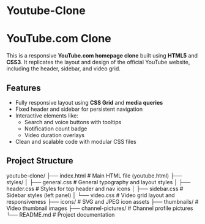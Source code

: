 # Youtube-Clone
# YouTube.com Clone

This is a responsive **YouTube.com homepage clone** built using **HTML5** and **CSS3**. It replicates the layout and design of the official YouTube website, including the header, sidebar, and video grid.

##  Features

- Fully responsive layout using **CSS Grid** and **media queries**
- Fixed header and sidebar for persistent navigation
- Interactive elements like:
  - Search and voice buttons with tooltips
  - Notification count badge
  - Video duration overlays
- Clean and scalable code with modular CSS files

##  Project Structure
youtube-clone/
├── index.html # Main HTML file (youtube.html)
├── styles/
│ ├── general.css # General typography and layout styles
│ ├── header.css # Styles for top header and nav icons
│ ├── sidebar.css # Sidebar styles (left panel)
│ └── video.css # Video grid layout and responsiveness
├── icons/ # SVG and JPEG icon assets
├── thumbnails/ # Video thumbnail images
├── channel-pictures/ # Channel profile pictures
└── README.md # Project documentation
